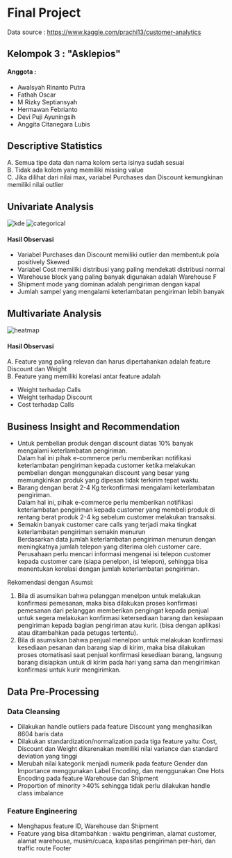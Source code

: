 # Final Project

Data source : https://www.kaggle.com/prachi13/customer-analytics

## Kelompok 3 : "Asklepios"
#### Anggota : 
- Awalsyah Rinanto Putra
- Fathah Oscar
- M Rizky Septiansyah
- Hermawan Febrianto
- Devi Puji Ayuningsih
- Anggita Citanegara Lubis
    
    
## Descriptive Statistics
A. Semua tipe data dan nama kolom serta isinya sudah sesuai <br>
B. Tidak ada kolom yang memiliki missing value <br>
C. Jika dilihat dari nilai max, variabel Purchases dan Discount kemungkinan memiliki nilai outlier


## Univariate Analysis
![kde](https://user-images.githubusercontent.com/116422996/198684631-8a1a8358-6737-4c38-bcf1-718f90170ae7.jpg)
![categorical](https://user-images.githubusercontent.com/116422996/198685064-87b541a2-a02c-4db9-b465-63e3da6d04a8.jpg)

#### Hasil Observasi  <br>
- Variabel Purchases dan Discount memiliki outlier dan membentuk pola positively Skewed
- Variabel Cost memiliki distribusi yang paling mendekati distribusi normal
- Warehouse block yang paling banyak digunakan adalah Warehouse F
- Shipment mode yang dominan adalah pengiriman dengan kapal
- Jumlah sampel yang mengalami keterlambatan pengiriman lebih banyak


## Multivariate Analysis
![heatmap](https://user-images.githubusercontent.com/116422996/198685212-05e9cebb-2b61-4105-99de-bff76598b4cf.jpg)

#### Hasil Observasi  <br>
A. Feature yang paling relevan dan harus dipertahankan adalah feature Discount dan Weight <br>
B. Feature yang memiliki korelasi antar feature adalah 
- Weight terhadap Calls
- Weight terhadap Discount
- Cost terhadap Calls


## Business Insight and Recommendation
- Untuk pembelian produk dengan discount diatas 10% banyak mengalami keterlambatan pengiriman. <br>
Dalam hal ini pihak e-commerce perlu memberikan notifikasi keterlambatan pengiriman kepada customer ketika melakukan pembelian dengan menggunakan discount yang besar yang memungkinkan produk yang dipesan tidak terkirim tepat waktu.
- Barang dengan berat 2-4 Kg terkonfirmasi mengalami keterlambatan pengiriman. <br>
Dalam hal ini, pihak e-commerce perlu memberikan notifikasi keterlambatan pengiriman kepada customer yang membeli produk di rentang berat produk 2-4 kg sebelum customer melakukan transaksi.
- Semakin banyak customer care calls yang terjadi maka tingkat keterlambatan pengiriman semakin menurun <br>
Berdasarkan data jumlah keterlambatan pengiriman menurun dengan meningkatnya jumlah telepon yang diterima oleh customer care.
Perusahaan perlu mencari informasi mengenai isi telepon customer kepada customer care (siapa penelpon, isi telepon), sehingga bisa menentukan korelasi dengan jumlah keterlambatan pengiriman.

Rekomendasi dengan Asumsi: 
1. Bila di asumsikan bahwa pelanggan menelpon untuk melakukan konfirmasi pemesanan, maka bisa dilakukan proses konfirmasi pemesanan dari pelanggan memberikan pengingat kepada penjual untuk segera melakukan konfirmasi ketersediaan barang dan kesiapaan pengiriman kepada bagian pengiriman atau kurir. (bisa dengan aplikasi atau ditambahkan pada petugas tertentu).
2. Bila di asumsikan bahwa penjual menelpon untuk melakukan konfirmasi kesediaan pesanan dan barang siap di kirim, maka bisa dilakukan proses otomatisasi saat penjual konfirmasi kesediaan barang, langsung barang disiapkan untuk di kirim pada hari yang sama dan mengirimkan konfirmasi untuk kurir mengirimkan.

## Data Pre-Processing
### Data Cleansing
- Dilakukan handle outliers pada feature Discount yang menghasilkan 8604 baris data
- Dilakukan standardization/normalization pada tiga feature yaitu: Cost, Discount dan Weight dikarenakan memiliki nilai variance dan standard deviation yang tinggi
- Merubah nilai kategorik menjadi numerik pada feature Gender dan Importance menggunakan Label Encoding, dan menggunakan One Hots Encoding pada feature Warehouse dan Shipment
- Proportion of minority >40% sehingga tidak perlu dilakukan handle class imbalance

### Feature Engineering
- Menghapus feature ID, Warehouse dan Shipment
- Feature yang bisa ditambahkan : waktu pengiriman, alamat customer, alamat warehouse, musim/cuaca, kapasitas pengiriman per-hari, dan traffic route
Footer

